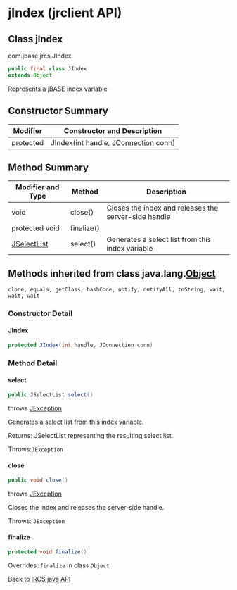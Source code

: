 # jIndex (jrclient API)

<PageHeader />

## Class jIndex

com.jbase.jrcs.JIndex

``` java
public final class JIndex
extends Object
```

Represents a jBASE index variable

## Constructor Summary

| Modifier | Constructor and Description |
| --- | --- |
| protected | JIndex(int handle, [JConnection](./../jconnection-jrclient-api "class in com.jbase.jrcs") conn) |

## Method Summary

| Modifier and Type | Method | Description |
| --- | --- | --- |
| void | close() | Closes the index and releases the server-side handle |
| protected void | finalize() |  |
| [JSelectList](./../jselectlist-jrclient-api "class in com.jbase.jrcs") | select() | Generates a select list from this index variable |

## Methods inherited from class java.lang.[Object](http://java.sun.com/j2se/1.5.0/docs/api/java/lang/Object.html?is-external=true "class or interface in java.lang")

`clone, equals, getClass, hashCode, notify, notifyAll, toString, wait, wait, wait`

### Constructor Detail

#### JIndex

``` java
protected JIndex(int handle, JConnection conn)
```

### Method Detail

#### select

``` java
public JSelectList select()
```

throws [JException](./../jexception-jrclient-api "class in com.jbase.jrcs")

Generates a select list from this index variable.

Returns: JSelectList representing the resulting select list.

Throws:`JException`

#### close

``` java
public void close()
```

throws [JException](./../jexception-jrclient-api "class in com.jbase.jrcs")

Closes the index and releases the server-side handle.

Throws: `JException`

#### finalize

``` java
protected void finalize()
```

Overrides: `finalize` in class `Object`

Back to [jRCS java API](./../README.md)
